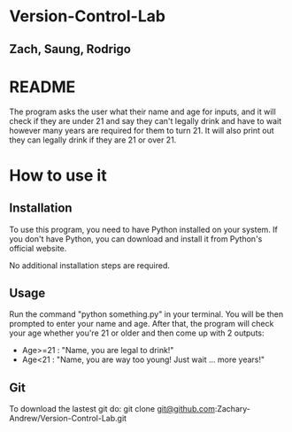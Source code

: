 # Version-Control-Lab

## Zach, Saung, Rodrigo

# README

The program asks the user what their name and age for inputs, and it will check if they are under 21 and say they can't legally drink and have to wait however many years are required for them to turn 21. It will also print out they can legally drink if they are 21 or over 21.

# How to use it
## Installation

To use this program, you need to have Python installed on your system. If you don't have Python, you can download and install it from Python's official website.

No additional installation steps are required.

## Usage

Run the command "python something.py" in your terminal.
You will be then prompted to enter your name and age.
After that, the program will check your age whether you're 21 or older and then come up with 2 outputs:
- Age>=21 : "Name, you are legal to drink!"
- Age<21 : "Name, you are way too young! Just wait ... more years!"

## Git

To download the lastest git do:
git clone git@github.com:Zachary-Andrew/Version-Control-Lab.git
